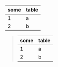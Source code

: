 <!-- prettier-ignore-start -->
<!-- some tool start (this should be ignored) -->

| some | table |
| - | - |
| 1 | a |
| 2 | b |

<!-- some tool end -->
<!-- prettier-ignore-end -->

> <!-- prettier-ignore-start -->
> <!-- some tool start (this shouldn't be ignored) -->
>
> | some | table |
> | - | - |
> | 1 | a |
> | 2 | b |
>
> <!-- some tool end -->
> <!-- prettier-ignore-end -->
